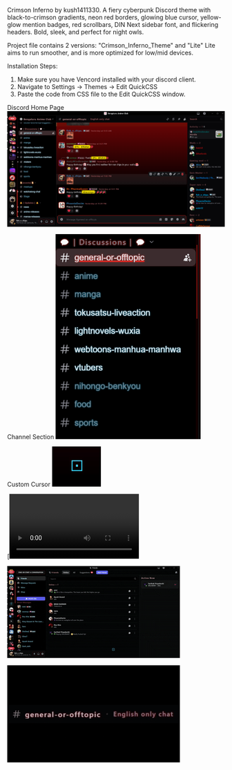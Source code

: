Crimson Inferno by kush1411330. A fiery cyberpunk Discord theme with black-to-crimson gradients, neon red borders, glowing blue cursor, yellow-glow mention badges, red scrollbars, DIN Next sidebar font, and flickering headers. Bold, sleek, and perfect for night owls.

Project file contains 2 versions: "Crimson_Inferno_Theme" and "Lite"
Lite aims to run smoother, and is more optimized for low/mid devices.

Installation Steps:
1. Make sure you have Vencord installed with your discord client.
2. Navigate to Settings -> Themes -> Edit QuickCSS
3. Paste the code from CSS file to the Edit QuickCSS window.


Discord Home Page
![Alt](https://github.com/kush1411330/Crimson-Inferno-BetterDiscord-Vencord-Theme/blob/master/Discord%20Home%20page.png)

Channel Section
![Alt](https://github.com/kush1411330/Crimson-Inferno-BetterDiscord-Vencord-Theme/blob/b6aa2b4e0a0a1c9c06f10fc2a89960f38e2e2d23/Channel%20Section.png)

Custom Cursor
![Alt](https://github.com/kush1411330/Crimson-Inferno-BetterDiscord-Vencord-Theme/blob/a87a70077ae0bdb71524221e857d8535f9b36d66/Custom%20Cursor.png)


[![Theme Showcase](https://github.com/kush1411330/Crimson-Inferno-BetterDiscord-Vencord-Theme/blob/89b69ae5d36a528f442e52c9095bf914b30924c7/Theme_showcase.mp4)


![Alt](https://github.com/kush1411330/Crimson-Inferno-BetterDiscord-Vencord-Theme/blob/1534839b799a0aed8c4db7062b90ce4590ee08c3/Complete%20showcase.gif)


![Alt](https://github.com/kush1411330/Crimson-Inferno-BetterDiscord-Vencord-Theme/blob/1534839b799a0aed8c4db7062b90ce4590ee08c3/channel%20flicker.gif)

